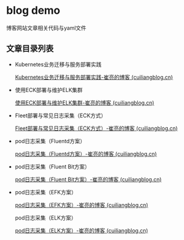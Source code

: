# blog demo

博客网站文章相关代码与yaml文件

## 文章目录列表

* Kubernetes业务迁移与服务部署实践

  [Kubernetes业务迁移与服务部署实践-崔亮的博客 (cuiliangblog.cn)](https://www.cuiliangblog.cn/detail/article/52)

* 使用ECK部署与维护ELK集群

  [使用ECK部署与维护ELK集群-崔亮的博客 (cuiliangblog.cn)](https://www.cuiliangblog.cn/detail/article/71)

* Fleet部署与常见日志采集（ECK方式）

  [Fleet部署与常见日志采集（ECK方式）-崔亮的博客 (cuiliangblog.cn)](https://www.cuiliangblog.cn/detail/article/72)
  
* pod日志采集（Fluentd方案）

  [pod日志采集（Fluentd方案）-崔亮的博客 (cuiliangblog.cn)](https://www.cuiliangblog.cn/detail/article/74)

* pod日志采集（Fluent Bit方案）

  [pod日志采集（Fluent Bit方案）-崔亮的博客 (cuiliangblog.cn)](https://www.cuiliangblog.cn/detail/article/75)
  
* pod日志采集（EFK方案）
  
  [pod日志采集（EFK方案）-崔亮的博客 (cuiliangblog.cn)](https://www.cuiliangblog.cn/detail/article/76)
  
  pod日志采集（ELK方案）
  
  [pod日志采集（ELK方案）-崔亮的博客 (cuiliangblog.cn)](https://www.cuiliangblog.cn/detail/article/77)